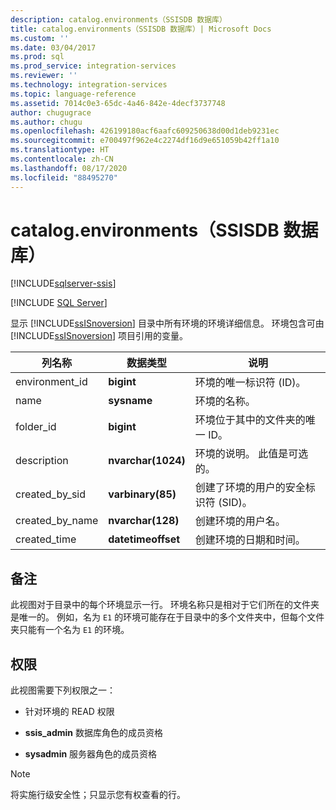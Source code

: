 ```yaml
---
description: catalog.environments（SSISDB 数据库）
title: catalog.environments（SSISDB 数据库）| Microsoft Docs
ms.custom: ''
ms.date: 03/04/2017
ms.prod: sql
ms.prod_service: integration-services
ms.reviewer: ''
ms.technology: integration-services
ms.topic: language-reference
ms.assetid: 7014c0e3-65dc-4a46-842e-4decf3737748
author: chugugrace
ms.author: chugu
ms.openlocfilehash: 426199180acf6aafc609250638d00d1deb9231ec
ms.sourcegitcommit: e700497f962e4c2274df16d9e651059b42ff1a10
ms.translationtype: HT
ms.contentlocale: zh-CN
ms.lasthandoff: 08/17/2020
ms.locfileid: "88495270"
---
```

# <a name="catalogenvironments-ssisdb-database"></a>catalog.environments（SSISDB 数据库）

[!INCLUDE[sqlserver-ssis](../../includes/applies-to-version/sqlserver-ssis.md)]


[!INCLUDE [SQL Server](../../includes/applies-to-version/sqlserver.md)]

  显示 [!INCLUDE[ssISnoversion](../../includes/ssisnoversion-md.md)] 目录中所有环境的环境详细信息。 环境包含可由 [!INCLUDE[ssISnoversion](../../includes/ssisnoversion-md.md)] 项目引用的变量。  
  
|列名称|数据类型|说明|  
|-----------------|---------------|-----------------|  
|environment_id|**bigint**|环境的唯一标识符 (ID)。|  
|name|**sysname**|环境的名称。|  
|folder_id|**bigint**|环境位于其中的文件夹的唯一 ID。|  
|description|**nvarchar(1024)**|环境的说明。 此值是可选的。|  
|created_by_sid|**varbinary(85)**|创建了环境的用户的安全标识符 (SID)。|  
|created_by_name|**nvarchar(128)**|创建环境的用户名。|  
|created_time|**datetimeoffset**|创建环境的日期和时间。|  
  
## <a name="remarks"></a>备注  
 此视图对于目录中的每个环境显示一行。 环境名称只是相对于它们所在的文件夹是唯一的。 例如，名为 `E1` 的环境可能存在于目录中的多个文件夹中，但每个文件夹只能有一个名为 `E1` 的环境。  
  
## <a name="permissions"></a>权限  
 此视图需要下列权限之一：  
  
-   针对环境的 READ 权限  
  
-   **ssis_admin** 数据库角色的成员资格  
  
-   **sysadmin** 服务器角色的成员资格  
  
> [!NOTE]  
>  将实施行级安全性；只显示您有权查看的行。  
  
  
